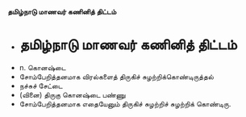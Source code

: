 **தமிழ்நாடு மாணவர் கணினித் திட்டம்**
- # தமிழ்நாடு மாணவர் கணினித் திட்டம்
- n. கொனஷ்டை
- சோம்பேறித்தனமாக விரல்களைத் திருகிச் சுழற்றிக்கொண்டிருத்தல்
- நச்சுச் சேட்டை
- (வினை) திருகு கொனஷ்டை பண்ணு
- சோம்பேறித்தனமாக எதையேனும் திருகிச் சுழற்றிச் சுழற்றிக் கொண்டிரு.

